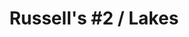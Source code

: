 ---
inv_num: 2015-065
add_credit:
url: 2015-065-russells-2-lakes
title: 'Russell''s #2 / Lakes'
year: '2015'
display_year: '2015'
medium: 1920x1080 H.264/MPEG-4 Part 10 looped digital file (from 11 lossless TIF masters),
  media player, 70” flatscreen, armature, various cables
dims: 79 x 36.5 x 11 inches
pitch:
ps:
live_url:
youtube:
related_code:
subheading:
download:
commission:
related:
layout: things-i-made
---